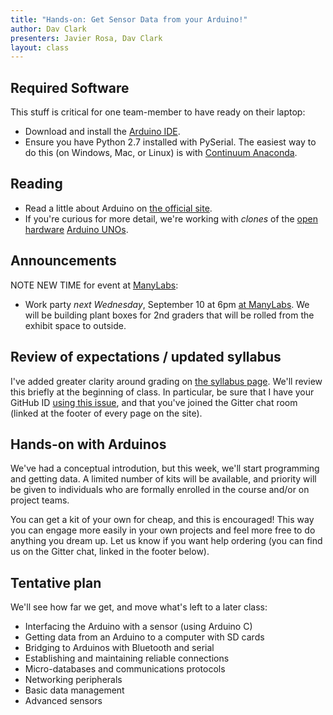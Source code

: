 ```yaml
---
title: "Hands-on: Get Sensor Data from your Arduino!"
author: Dav Clark
presenters: Javier Rosa, Dav Clark
layout: class
---
```

## Required Software

This stuff is critical for one team-member to have ready on their laptop:

 - Download and install the [Arduino
   IDE](https://www.arduino.cc/en/Main/Software).
 - Ensure you have Python 2.7 installed with PySerial. The easiest way to do
   this (on Windows, Mac, or Linux) is with [Continuum
   Anaconda](http://continuum.io/downloads).

## Reading

 - Read a little about Arduino on [the official
   site](https://www.arduino.cc/en/Guide/HomePage).
 - If you're curious for more detail, we're working with *clones* of the [open
   hardware](https://en.wikipedia.org/wiki/Open-source_hardware) [Arduino
   UNOs](https://www.arduino.cc/en/Main/ArduinoBoardUno).

## Announcements

NOTE NEW TIME for event at [ManyLabs](https://www.manylabs.org/):

 - Work party *next Wednesday*, September 10 at 6pm [at
   ManyLabs](https://www.google.com/maps/place/Manylabs/@37.777164,-122.407709,17z/data=!4m3!3m2!1s0x80858082235da2e7:0xb30be4b717ffde73!4b1).
   We will be building plant boxes for 2nd graders that will be rolled from the
   exhibit space to outside.

## Review of expectations / updated syllabus

I've added greater clarity around grading on [the syllabus
page](syllabus.html). We'll review this briefly at the beginning of class. In
particular, be sure that I have your GitHub ID [using this
issue](https://github.com/BIDS-collaborative/hackingmeasurement.github.io/issues/33),
and that you've joined the Gitter chat room (linked at the footer of every page
on the site).

## Hands-on with Arduinos

We've had a conceptual introdution, but this week, we'll start programming and
getting data. A limited number of kits will be available, and priority will be
given to individuals who are formally enrolled in the course and/or on project
teams.

You can get a kit of your own for cheap, and this is encouraged! This way you
can engage more easily in your own projects and feel more free to do anything
you dream up. Let us know if you want help ordering (you can find us on the
Gitter chat, linked in the footer below).

## Tentative plan

We'll see how far we get, and move what's left to a later class:

 - Interfacing the Arduino with a sensor (using Arduino C)
 - Getting data from an Arduino to a computer with SD cards
 - Bridging to Arduinos with Bluetooth and serial
 - Establishing and maintaining reliable connections
 - Micro-databases and communications protocols
 - Networking peripherals
 - Basic data management
 - Advanced sensors
